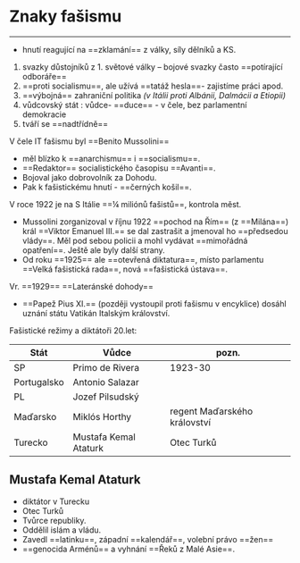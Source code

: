 # Znaky fašismu
---
- hnutí reagující na ==zklamání== z války, síly dělníků a KS.
1. svazky důstojníků z 1. světové války – bojové svazky často ==potírající odboráře==
2. ==proti socialismu==, ale užívá ==tatáž hesla==- zajistíme práci apod.
3. ==výbojná== zahraniční politika _(v Itálii proti Albánii, Dalmácii a Etiopii)_
4. vůdcovský stát : vůdce- ==duce== - v čele, bez parlamentní demokracie
5. tváří se ==nadtřídně==

V čele IT fašismu byl ==Benito Mussolini==
- měl blízko k ==anarchismu== i ==socialismu==.
- ==Redaktor== socialistického časopisu ==Avanti==.
- Bojoval jako dobrovolník za Dohodu.
- Pak k fašistickému hnutí - ==černých košil==.

V roce 1922 je na S Itálie ==¼ miliónů fašistů==, kontrola měst.
- Mussolini zorganizoval v říjnu 1922 ==pochod na Řím== (z ==Milána==) král ==Viktor Emanuel III.== se dal zastrašit a jmenoval ho ==předsedou vlády==. Měl pod sebou policii a mohl vydávat ==mimořádná opatření==. Ještě ale byly další strany.
- Od roku ==1925== ale ==otevřená diktatura==, místo parlamentu ==Velká fašistická rada==, nová ==fašistická ústava==.

Vr. ==1929== ==Lateránské dohody==
- ==Papež Pius XI.== (později vystoupil proti fašismu v encyklice) dosáhl uznání státu Vatikán Italským království.

Fašistické režimy a diktátoři 20.let:

| Stát        | Vůdce                 | pozn.                        |
| ----------- | --------------------- | ---------------------------- |
| SP          | Primo de Rivera       | 1923-30                      |
| Portugalsko | Antonio Salazar       |                              |
| PL          | Jozef Pilsudský       |                              |
| Maďarsko    | Miklós Horthy         | regent Maďarského království |
| Turecko     | Mustafa Kemal Ataturk | Otec Turků                   |

## Mustafa Kemal Ataturk
- diktátor v Turecku
- Otec Turků
- Tvůrce republiky.
- Oddělil islám a vládu.
- Zavedl ==latinku==, západní ==kalendář==, volební právo ==žen==
- ==genocida Arménů== a vyhnání ==Řeků z Malé Asie==.